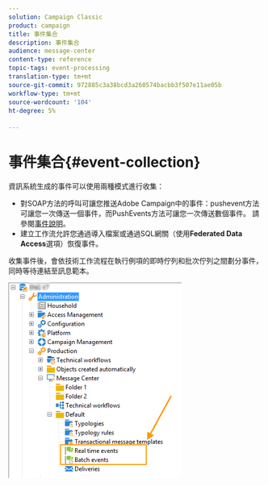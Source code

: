 ```yaml
---
solution: Campaign Classic
product: campaign
title: 事件集合
description: 事件集合
audience: message-center
content-type: reference
topic-tags: event-processing
translation-type: tm+mt
source-git-commit: 972885c3a38bcd3a260574bacbb3f507e11ae05b
workflow-type: tm+mt
source-wordcount: '104'
ht-degree: 5%

---
```



# 事件集合{#event-collection}

資訊系統生成的事件可以使用兩種模式進行收集：

* 對SOAP方法的呼叫可讓您推送Adobe Campaign中的事件：pushevent方法可讓您一次傳送一個事件，而PushEvents方法可讓您一次傳送數個事件。 請參閱[事件說明](../../message-center/using/event-description.md)。
* 建立工作流允許您通過導入檔案或通過SQL網關（使用&#x200B;**Federated Data Access**&#x200B;選項）恢復事件。

收集事件後，會依技術工作流程在執行例項的即時佇列和批次佇列之間劃分事件，同時等待連結至訊息範本。

![](assets/messagecenter_events_queues_001.png)
